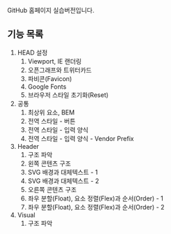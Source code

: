 GitHub 홈페이지 실습버전입니다.

## 기능 목록
1. HEAD 설정
    01. Viewport, IE 랜더링
    02. 오픈그래프와 트위터카드
    03. 파비콘(Favicon)
    04. Google Fonts
    05. 브라우저 스타일 초기화(Reset)
2. 공통
    01. 최상위 요소, BEM
    02. 전역 스타일 - 버튼
    03. 전역 스타일 - 입력 양식
    04. 전역 스타일 - 입력 양식 - Vendor Prefix
3. Header
    01. 구조 파악
    02. 왼쪽 콘텐츠 구조
    03. SVG 배경과 대체텍스트 - 1
    04. SVG 배경과 대체텍스트 - 2
    05. 오른쪽 콘텐츠 구조
    06. 좌우 분할(Float), 요소 정렬(Flex)과 순서(Order) - 1
    07. 좌우 분할(Float), 요소 정렬(Flex)과 순서(Order) - 2
4. Visual
    01. 구조 파악